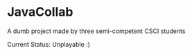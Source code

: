# JavaCollab
A dumb project made by three semi-competent CSCI students

Current Status: Unplayable :)
